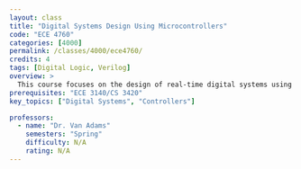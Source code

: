 ```yaml
---
layout: class
title: "Digital Systems Design Using Microcontrollers"
code: "ECE 4760"
categories: [4000]
permalink: /classes/4000/ece4760/
credits: 4
tags: [Digital Logic, Verilog]
overview: >
  This course focuses on the design of real-time digital systems using microprocessor-based embedded controllers. Students work in pairs to design, debug, and construct several small systems that illustrate and employ the techniques of digital system design acquired in previous courses. The class is primarily laboratory work, and lectures are used for the introduction of examples, description of specific modules to be designed, and instruction in the hardware and high-level design tools to be employed. This is a culminating design experience (CDE) course.
prerequisites: "ECE 3140/CS 3420"
key_topics: ["Digital Systems", "Controllers"]

professors:
  - name: "Dr. Van Adams"
    semesters: "Spring"
    difficulty: N/A
    rating: N/A
---
```

